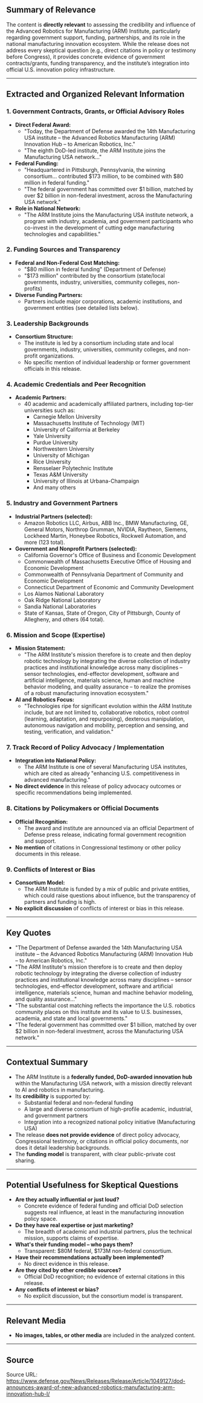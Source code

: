 ## Summary of Relevance

The content is **directly relevant** to assessing the credibility and influence of the Advanced Robotics for Manufacturing (ARM) Institute, particularly regarding government support, funding, partnerships, and its role in the national manufacturing innovation ecosystem. While the release does not address every skeptical question (e.g., direct citations in policy or testimony before Congress), it provides concrete evidence of government contracts/grants, funding transparency, and the institute’s integration into official U.S. innovation policy infrastructure.

---

## Extracted and Organized Relevant Information

### 1. Government Contracts, Grants, or Official Advisory Roles

- **Direct Federal Award:**  
  - "Today, the Department of Defense awarded the 14th Manufacturing USA institute – the Advanced Robotics Manufacturing (ARM) Innovation Hub – to American Robotics, Inc."
  - "The eighth DoD-led institute, the ARM Institute joins the Manufacturing USA network..."
- **Federal Funding:**  
  - "Headquartered in Pittsburgh, Pennsylvania, the winning consortium... contributed $173 million, to be combined with $80 million in federal funding."
  - "The federal government has committed over $1 billion, matched by over $2 billion in non-federal investment, across the Manufacturing USA network."
- **Role in National Network:**  
  - "The ARM Institute joins the Manufacturing USA institute network, a program with industry, academia, and government participants who co-invest in the development of cutting edge manufacturing technologies and capabilities."

### 2. Funding Sources and Transparency

- **Federal and Non-Federal Cost Matching:**  
  - "$80 million in federal funding" (Department of Defense)
  - "$173 million" contributed by the consortium (state/local governments, industry, universities, community colleges, non-profits)
- **Diverse Funding Partners:**  
  - Partners include major corporations, academic institutions, and government entities (see detailed lists below).

### 3. Leadership Backgrounds

- **Consortium Structure:**  
  - The institute is led by a consortium including state and local governments, industry, universities, community colleges, and non-profit organizations.
  - No specific mention of individual leadership or former government officials in this release.

### 4. Academic Credentials and Peer Recognition

- **Academic Partners:**  
  - 40 academic and academically affiliated partners, including top-tier universities such as:
    - Carnegie Mellon University
    - Massachusetts Institute of Technology (MIT)
    - University of California at Berkeley
    - Yale University
    - Purdue University
    - Northwestern University
    - University of Michigan
    - Rice University
    - Rensselaer Polytechnic Institute
    - Texas A&M University
    - University of Illinois at Urbana-Champaign
    - And many others

### 5. Industry and Government Partners

- **Industrial Partners (selected):**  
  - Amazon Robotics LLC, Airbus, ABB Inc., BMW Manufacturing, GE, General Motors, Northrop Grumman, NVIDIA, Raytheon, Siemens, Lockheed Martin, Honeybee Robotics, Rockwell Automation, and more (123 total).
- **Government and Nonprofit Partners (selected):**  
  - California Governor's Office of Business and Economic Development
  - Commonwealth of Massachusetts Executive Office of Housing and Economic Development
  - Commonwealth of Pennsylvania Department of Community and Economic Development
  - Connecticut Department of Economic and Community Development
  - Los Alamos National Laboratory
  - Oak Ridge National Laboratory
  - Sandia National Laboratories
  - State of Kansas, State of Oregon, City of Pittsburgh, County of Allegheny, and others (64 total).

### 6. Mission and Scope (Expertise)

- **Mission Statement:**  
  - "The ARM Institute's mission therefore is to create and then deploy robotic technology by integrating the diverse collection of industry practices and institutional knowledge across many disciplines – sensor technologies, end-effector development, software and artificial intelligence, materials science, human and machine behavior modeling, and quality assurance – to realize the promises of a robust manufacturing innovation ecosystem."
- **AI and Robotics Focus:**  
  - "Technologies ripe for significant evolution within the ARM Institute include, but are not limited to, collaborative robotics, robot control (learning, adaptation, and repurposing), dexterous manipulation, autonomous navigation and mobility, perception and sensing, and testing, verification, and validation."

### 7. Track Record of Policy Advocacy / Implementation

- **Integration into National Policy:**  
  - The ARM Institute is one of several Manufacturing USA institutes, which are cited as already "enhancing U.S. competitiveness in advanced manufacturing."
- **No direct evidence** in this release of policy advocacy outcomes or specific recommendations being implemented.

### 8. Citations by Policymakers or Official Documents

- **Official Recognition:**  
  - The award and institute are announced via an official Department of Defense press release, indicating formal government recognition and support.
- **No mention** of citations in Congressional testimony or other policy documents in this release.

### 9. Conflicts of Interest or Bias

- **Consortium Model:**  
  - The ARM Institute is funded by a mix of public and private entities, which could raise questions about influence, but the transparency of partners and funding is high.
- **No explicit discussion** of conflicts of interest or bias in this release.

---

## Key Quotes

- "The Department of Defense awarded the 14th Manufacturing USA institute – the Advanced Robotics Manufacturing (ARM) Innovation Hub – to American Robotics, Inc."
- "The ARM Institute's mission therefore is to create and then deploy robotic technology by integrating the diverse collection of industry practices and institutional knowledge across many disciplines – sensor technologies, end-effector development, software and artificial intelligence, materials science, human and machine behavior modeling, and quality assurance..."
- "The substantial cost matching reflects the importance the U.S. robotics community places on this institute and its value to U.S. businesses, academia, and state and local governments."
- "The federal government has committed over $1 billion, matched by over $2 billion in non-federal investment, across the Manufacturing USA network."

---

## Contextual Summary

- The ARM Institute is a **federally funded, DoD-awarded innovation hub** within the Manufacturing USA network, with a mission directly relevant to AI and robotics in manufacturing.
- Its **credibility** is supported by:
  - Substantial federal and non-federal funding
  - A large and diverse consortium of high-profile academic, industrial, and government partners
  - Integration into a recognized national policy initiative (Manufacturing USA)
- The release **does not provide evidence** of direct policy advocacy, Congressional testimony, or citations in official policy documents, nor does it detail leadership backgrounds.
- The **funding model** is transparent, with clear public-private cost sharing.

---

## Potential Usefulness for Skeptical Questions

- **Are they actually influential or just loud?**  
  - Concrete evidence of federal funding and official DoD selection suggests real influence, at least in the manufacturing innovation policy space.
- **Do they have real expertise or just marketing?**  
  - The breadth of academic and industrial partners, plus the technical mission, supports claims of expertise.
- **What's their funding model – who pays them?**  
  - Transparent: $80M federal, $173M non-federal consortium.
- **Have their recommendations actually been implemented?**  
  - No direct evidence in this release.
- **Are they cited by other credible sources?**  
  - Official DoD recognition; no evidence of external citations in this release.
- **Any conflicts of interest or bias?**  
  - No explicit discussion, but the consortium model is transparent.

---

## Relevant Media

- **No images, tables, or other media** are included in the analyzed content.

---

## Source

Source URL: https://www.defense.gov/News/Releases/Release/Article/1049127/dod-announces-award-of-new-advanced-robotics-manufacturing-arm-innovation-hub-I/